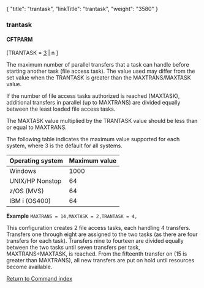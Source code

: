 {
    "title": "trantask",
    "linkTitle": "trantask",
    "weight": "3580"
}<span id="trantask"></span>

### trantask

#### CFTPARM

\[TRANTASK = <u>3</u> | n \]

The maximum number of parallel transfers that a task can handle before starting another task (file access task). The value used may differ from the set value when the TRANTASK is greater than the MAXTRANS/MAXTASK value.

If the number of file access tasks authorized is reached (MAXTASK), additional transfers in parallel (up to MAXTRANS) are divided equally between the least loaded file access tasks.

The MAXTASK value multiplied by the TRANTASK value should be less than or equal to MAXTRANS.

The following table indicates the maximum value supported for each system, where 3 is the default for all systems.


| Operating system  | Maximum value  |
| --- | --- |
| Windows | 1000 |
| UNIX/HP Nonstop | 64 |
| z/OS (MVS) | 64 |
| IBM i (OS400) | 64 |


****Example****
`MAXTRANS = 14,MAXTASK = 2,TRANTASK = 4,`

This configuration creates 2 file access tasks, each handling 4 transfers. Transfers one through eight are assigned to the two tasks (as there are four transfers for each task). Transfers nine to fourteen are divided equally between the two tasks until seven transfers per task, MAXTRANS÷MAXTASK, is reached. From the fifteenth transfer on (15 is greater than MAXTRANS), all new transfers are put on hold until resources become available.

[Return to Command index](../../)
